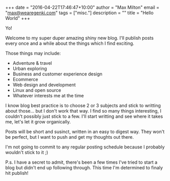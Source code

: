 +++
date = "2016-04-22T17:46:47+10:00"
author = "Max Milton"
email = "max@wearegenki.com"
tags = ["misc."]
description = ""
title = "Hello World"
+++

Yo!

Welcome to my super duper amazing shiny new blog. I'll publish posts every once and a while about the things which I find exciting.

Those things may include:

* Adventure &amp; travel
* Urban exploring
* Business and customer experience design
* Ecommerce
* Web design and development
* Linux and open source
* Whatever interests me at the time

I know blog best practice is to choose 2 or 3 subjects and stick to writting about those... but I don't work that way. I find so many things interesting, I couldn't possibly just stick to a few. I'll start writting and see where it takes me, let's let it grow organically.

Posts will be short and susinct, written in an easy to digest way. They won't be perfect, but I want to push and get my thoughts out there.

I'm not going to commit to any regular posting schedule because I probably wouldn't stick to it ;)

P.s. I have a secret to admit, there's been a few times I've tried to start a blog but didn't end up following through. This time I'm determined to finaly hit publish!
